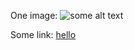 One image: ![some alt text](https://joplinapp.org/images/logo-text-blue.svg)

Some link: [hello](https://joplinapp.org)